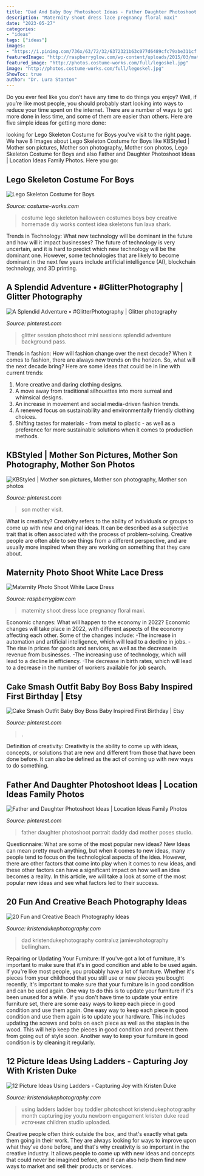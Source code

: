 ```yaml
---
title: "Dad And Baby Boy Photoshoot Ideas - Father Daughter Photoshoot Portrait Daddy Dad Mother Poses Studio"
description: "Maternity shoot dress lace pregnancy floral maxi"
date: "2023-05-27"
categories:
- "ideas"
tags: ["ideas"]
images:
- "https://i.pinimg.com/736x/63/72/32/6372321b63c077d6489cfc79abe311cf.jpg"
featuredImage: "http://raspberryglow.com/wp-content/uploads/2015/03/maternity-photo-9.jpg"
featured_image: "http://photos.costume-works.com/full/legoskel.jpg"
image: "http://photos.costume-works.com/full/legoskel.jpg"
ShowToc: true
author: "Dr. Lura Stanton"
---
```



Do you ever feel like you don’t have any time to do things you enjoy? Well, if you’re like most people, you should probably start looking into ways to reduce your time spent on the internet. There are a number of ways to get more done in less time, and some of them are easier than others. Here are five simple ideas for getting more done: 
	

		
looking for Lego Skeleton Costume for Boys you've visit to the right page. We have 8 Images about Lego Skeleton Costume for Boys like KBStyled | Mother son pictures, Mother son photography, Mother son photos, Lego Skeleton Costume for Boys and also Father and Daughter Photoshoot Ideas | Location Ideas Family Photos. Here you go:
		
    
## Lego Skeleton Costume For Boys

<img loading=lazy src="http://photos.costume-works.com/full/legoskel.jpg" onerror="this.onerror=null;this.src='https://tse2.mm.bing.net/th?id=OIP.oC5Bucu9bLPZKueQK6U70AHaJ4&amp;pid=15.1';" alt="Lego Skeleton Costume for Boys">

_Source: costume-works.com_

>costume lego skeleton halloween costumes boys boy creative homemade diy works contest idea skeletons fun lava shark. 

	

Trends in Technology: What new technology will be dominant in the future and how will it impact businesses?
The future of technology is very uncertain, and it is hard to predict which new technology will be the dominant one. However, some technologies that are likely to become dominant in the next few years include artificial intelligence (AI), blockchain technology, and 3D printing.

    
## A Splendid Adventure • #GlitterPhotography | Glitter Photography

<img loading=lazy src="https://i.pinimg.com/736x/a9/6b/5a/a96b5a585cce49ad83c4a6bfd8977044.jpg" onerror="this.onerror=null;this.src='https://tse3.mm.bing.net/th?id=OIP.HFAMp0Xb4FudYFcn3EgOyQHaLH&amp;pid=15.1';" alt="A Splendid Adventure • #GlitterPhotography | Glitter photography">

_Source: pinterest.com_

>glitter session photoshoot mini sessions splendid adventure background pass. 

	

Trends in fashion: How will fashion change over the next decade?
When it comes to fashion, there are always new trends on the horizon. So, what will the next decade bring? Here are some ideas that could be in line with current trends: 
1. More creative and daring clothing designs.
2. A move away from traditional silhouettes into more surreal and whimsical designs.
3. An increase in movement and social media-driven fashion trends.
4. A renewed focus on sustainability and environmentally friendly clothing choices. 
5. Shifting tastes for materials - from metal to plastic - as well as a preference for more sustainable solutions when it comes to production methods.

    
## KBStyled | Mother Son Pictures, Mother Son Photography, Mother Son Photos

<img loading=lazy src="https://i.pinimg.com/736x/17/66/bd/1766bd7297d04165e1e7c0f05adfd10a.jpg" onerror="this.onerror=null;this.src='https://tse4.mm.bing.net/th?id=OIP.RHg2n30-O-LqTiPE_VnWIwHaLH&amp;pid=15.1';" alt="KBStyled | Mother son pictures, Mother son photography, Mother son photos">

_Source: pinterest.com_

>son mother visit. 

	

What is creativity?
Creativity refers to the ability of individuals or groups to come up with new and original ideas. It can be described as a subjective trait that is often associated with the process of problem-solving. Creative people are often able to see things from a different perspective, and are usually more inspired when they are working on something that they care about.

    
## Maternity Photo Shoot White Lace Dress

<img loading=lazy src="http://raspberryglow.com/wp-content/uploads/2015/03/maternity-photo-9.jpg" onerror="this.onerror=null;this.src='https://tse4.mm.bing.net/th?id=OIP.jQXYZzrdei_wxVaks_2ayQHaLH&amp;pid=15.1';" alt="Maternity Photo Shoot White Lace Dress">

_Source: raspberryglow.com_

>maternity shoot dress lace pregnancy floral maxi. 

	

Economic changes: What will happen to the economy in 2022?
Economic changes will take place in 2022, with different aspects of the economy affecting each other. Some of the changes include: 
-The increase in automation and artificial intelligence, which will lead to a decline in jobs. 
-The rise in prices for goods and services, as well as the decrease in revenue from businesses. 
-The increasing use of technology, which will lead to a decline in efficiency. 
-The decrease in birth rates, which will lead to a decrease in the number of workers available for job search.

    
## Cake Smash Outfit Baby Boy Boss Baby Inspired First Birthday | Etsy

<img loading=lazy src="https://i.pinimg.com/736x/d3/69/ed/d369edf17b6d3281a2ced8345413897f.jpg" onerror="this.onerror=null;this.src='https://tse2.mm.bing.net/th?id=OIP.PO0JX_VaDo8BxVTRbLtLDQHaKe&amp;pid=15.1';" alt="Cake Smash Outfit Baby Boy Boss Baby Inspired First Birthday | Etsy">

_Source: pinterest.com_

>. 

	

Definition of creativity:
Creativity is the ability to come up with ideas, concepts, or solutions that are new and different from those that have been done before. It can also be defined as the act of coming up with new ways to do something.

    
## Father And Daughter Photoshoot Ideas | Location Ideas Family Photos

<img loading=lazy src="https://i.pinimg.com/736x/63/72/32/6372321b63c077d6489cfc79abe311cf.jpg" onerror="this.onerror=null;this.src='https://tse4.mm.bing.net/th?id=OIP.Keui4WWUw-vT-we_qhxgMQHaLG&amp;pid=15.1';" alt="Father and Daughter Photoshoot Ideas | Location Ideas Family Photos">

_Source: pinterest.com_

>father daughter photoshoot portrait daddy dad mother poses studio. 

	

Questionnaire: What are some of the most popular new ideas?
New Ideas can mean pretty much anything, but when it comes to new ideas, many people tend to focus on the technological aspects of the idea. However, there are other factors that come into play when it comes to new ideas, and these other factors can have a significant impact on how well an idea becomes a reality. In this article, we will take a look at some of the most popular new ideas and see what factors led to their success.

    
## 20 Fun And Creative Beach Photography Ideas

<img loading=lazy src="https://www.kristendukephotography.com/wp-content/uploads/2015/03/dad-and-baby.jpg" onerror="this.onerror=null;this.src='https://tse1.mm.bing.net/th?id=OIP.n8QWq_SVBkCG1spHNt9aJQHaLH&amp;pid=15.1';" alt="20 Fun and Creative Beach Photography Ideas">

_Source: kristendukephotography.com_

>dad kristendukephotography contraluz jamievphotography bellingham. 

	

Repairing or Updating Your Furniture: If you've got a lot of furniture, it's important to make sure that it's in good condition and able to be used again.
If you're like most people, you probably have a lot of furniture. Whether it's pieces from your childhood that you still use or new pieces you bought recently, it's important to make sure that your furniture is in good condition and can be used again. One way to do this is to update your furniture if it's been unused for a while. If you don't have time to update your entire furniture set, there are some easy ways to keep each piece in good condition and use them again. 
One easy way to keep each piece in good condition and use them again is to update your hardware. This includes updating the screws and bolts on each piece as well as the staples in the wood. This will help keep the pieces in good condition and prevent them from going out of style soon. Another way to keep your furniture in good condition is by cleaning it regularly.

    
## 12 Picture Ideas Using Ladders - Capturing Joy With Kristen Duke

<img loading=lazy src="https://www.kristendukephotography.com/wp-content/uploads/2014/11/toddler-ladder.jpg" onerror="this.onerror=null;this.src='https://tse3.mm.bing.net/th?id=OIP.7JD1dTR8Zgx-sFGX4ezFSwHaLH&amp;pid=15.1';" alt="12 Picture Ideas Using Ladders - Capturing Joy with Kristen Duke">

_Source: kristendukephotography.com_

>using ladders ladder boy toddler photoshoot kristendukephotography month capturing joy youtu newborn engagement kristen duke read источник children studio uploaded. 

	

Creative people often think outside the box, and that's exactly what gets them going in their work. They are always looking for ways to improve upon what they've done before, and that's why creativity is so important in the creative industry. It allows people to come up with new ideas and concepts that could never be imagined before, and it can also help them find new ways to market and sell their products or services.

